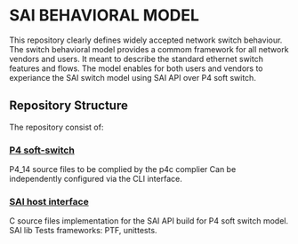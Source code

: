 # SAI BEHAVIORAL MODEL
This repository clearly defines widely accepted network switch behaviour.
The switch behavioral model provides a commom framework for all network vendors and users.
It meant to describe the standard ethernet switch features and flows.
The model enables for both users and vendors to experiance the SAI switch model using SAI API over P4 soft switch.

## Repository Structure
The repository consist of:

### [P4 soft-switch](/p4-softswitch/README.md)
P4_14 source files to be complied by the p4c complier 
Can be independently configured via the CLI interface.
### [SAI host interface](/sai-host_interface/README.md)
C source files implementation for the SAI API build for P4 soft switch model.
SAI lib
Tests frameworks: PTF, unittests.
